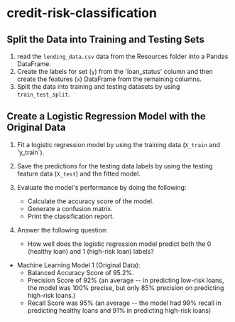 # credit-risk-classification

## Split the Data into Training and Testing Sets

1. read the `lending_data.csv` data from the Resources folder into a Pandas DataFrame.
2. Create the labels for set (`y`) from the 'loan_status' column and then create the features (`x`) DataFrame from the remaining columns. 
3. Split the data into training and testing datasets by using `train_test_split`. 


## Create a Logistic Regression Model with the Original Data

1. Fit a logistic regression model by using the training data (`X_train` and 'y_train`). 
2. Save the predictions for the testing data labels by using the testing feature data (`X_test`) and the fitted model. 
3. Evaluate the model's performance by doing the following:
   * Calculate the accuracy score of the model. 
   * Generate a confusion matrix. 
   * Print the classification report. 

4. Answer the following question:
   * How well does the logistic regression model predict both the 0 (healthy loan) and 1 (high-risk loan) labels?

* Machine Learning Model 1 (Original Data):
  * Balanced Accuracy Score of 95.2%. 
  * Precision Score of 92% (an average -- in predicting low-risk loans, the model was 100% precise, but only 85% precision on predicting high-risk loans.)
  * Recall Score was 95% (an average --  the model had 99% recall in predicting healthy loans and 91% in predicting high-risk loans)
